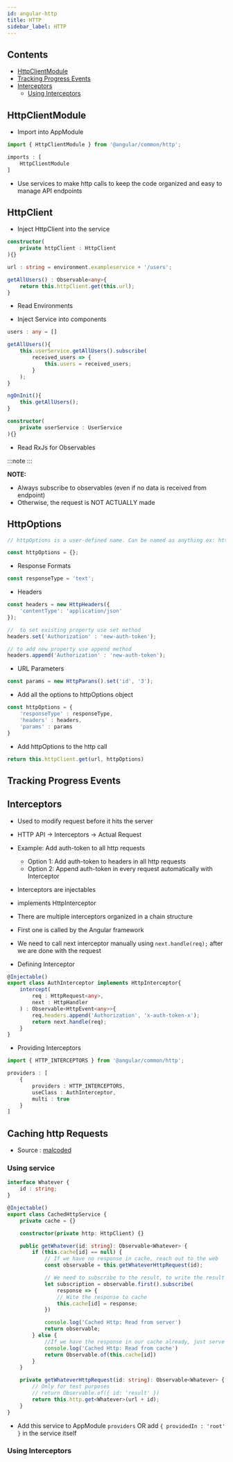 ```yaml
---
id: angular-http
title: HTTP
sidebar_label: HTTP
---
```


## Contents <!-- omit in toc -->

- [HttpClientModule](#httpclientmodule)
- [Tracking Progress Events](#tracking-progress-events)
- [Interceptors](#interceptors)
  - [Using Interceptors](#using-interceptors)

## HttpClientModule

- Import into AppModule

```ts title="AppModule"
import { HttpClientModule } from '@angular/common/http';

imports : [
    HttpClientModule
]
```

- Use services to make http calls to keep the code organized and easy to manage API endpoints

## HttpClient

- Inject HttpClient into the service

```ts title="UserService"
constructor(
    private httpClient : HttpClient
){}

url : string = environment.exampleservice + '/users';

getAllUsers() : Observable<any>{
    return this.httpClient.get(this.url);
}
```

- Read Environments

- Inject Service into components

```ts title="UserComponent"
users : any = []

getAllUsers(){
    this.userService.getAllUsers().subscribe(
        received_users => {
            this.users = received_users;
        }
    );
}

ngOnInit(){
    this.getAllUsers();
}

constructor(
    private userService : UserService
){}
```

- Read RxJs for Observables

:::note
:::

**NOTE:**

- Always subscribe to observables (even if no data is received from endpoint)
- Otherwise, the request is NOT ACTUALLY made

## HttpOptions

```ts title="UserService"
// httpOptions is a user-defined name. Can be named as anything ex: httpOpt, opt ..

const httpOptions = {};
```

- Response Formats

```ts
const responseType = 'text';
```

- Headers

```ts
const headers = new HttpHeaders({
    'contentType': 'application/json'
});

//  to set existing property use set method
headers.set('Authorization' : 'new-auth-token');

// to add new property use append method
headers.append('Authorization' : 'new-auth-token');
```

- URL Parameters

```ts
const params = new HttpParans().set('id', '3');
```

- Add all the options to httpOptions object
  
```ts
const httpOptions = {
    'responseType' : responseType,
    'headers' : headers,
    'params' : params
} 
```

- Add httpOptions to the http call

```ts
return this.httpClient.get(url, httpOptions)
```

## Tracking Progress Events

## Interceptors

- Used to modify request before it hits the server
- HTTP API &rarr; Interceptors &rarr; Actual Request
- Example: Add auth-token to all http requests
  - Option 1: Add auth-token to headers in all http requests
  - Option 2: Append auth-token in every request automatically with Interceptor
- Interceptors are injectables
- implements HttpInterceptor
- There are multiple interceptors organized in a chain structure
- First one is called by the Angular framework
- We need to call next interceptor manually using ```next.handle(req);``` after we are done with the request

- Defining Interceptor

```ts
@Injectable()
export class AuthInterceptor implements HttpInterceptor{
    intercept(
        req : HttpRequest<any>,
        next : HttpHandler
    ) : Observable<HttpEvent<any>>{
        req.headers.append('Authorization', 'x-auth-token-x');
        return next.handle(req);
    }
}
```

- Providing Interceptors

```ts title="AppModule"
import { HTTP_INTERCEPTORS } from '@angular/common/http';

providers : [
    {
        providers : HTTP_INTERCEPTORS,
        useClass : AuthInterceptor,
        multi : true
    }
]
```

## Caching http Requests

- Source : [malcoded](https://malcoded.com/posts/angular-fundamentals-services)

### Using service

```ts title="CachedHttpService"
interface Whatever {
    id : string;
}

@Injectable()
export class CachedHttpService {
    private cache = {}

    constructor(private http: HttpClient) {}

    public getWhatever(id: string): Observable<Whatever> {
        if (this.cache[id] == null) {
            // If we have no response in cache, reach out to the web
            const observable = this.getWhateverHttpRequest(id);

            // We need to subscribe to the result, to write the result to our cache
            let subscription = observable.first().subscribe(
                response => {
                // Wite the response to cache
                this.cache[id] = response;
            })

            console.log('Cached Http: Read from server')
            return observable;
        } else {
            //If we have the response in our cache already, just serve that response
            console.log('Cached Http: Read from cache')
            return Observable.of(this.cache[id])
        }
    }

    private getWhateverHttpRequest(id: string): Observable<Whatever> {
        // Only for test purposes
        // return Observable.of({ id: 'result' })
        return this.http.get<Whatever>(url + id);
    }
}

```

- Add this service to AppModule ```providers``` OR add ```{ providedIn : 'root' }``` in the service itself

### Using Interceptors
